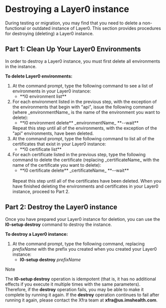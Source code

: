# Destroying a Layer0 instance

During testing or migration, you may find that you need to delete a non-functional or outdated instance of Layer0. This section provides procedures for destroying (deleting) a Layer0 instance.

## Part 1: Clean Up Your Layer0 Environments
In order to destroy a Layer0 instance, you must first delete all environments in the instance.

**To delete Layer0 environments:**
<ol>
  <li>At the command prompt, type the following command to see a list of environments in your Layer0 instance:
    <ul>
      <li class="command">**l0 environment list**</li>
    </ul>

  <li>For each environment listed in the previous step, with the exception of the environments that begin with "api", issue the following command (where _environmentName_ is the name of the environment you want to delete):
    <ul>
      <li class="command">**l0 environment delete** _environmentName_ **--wait**</li>
    </ul>
  Repeat this step until all of the environments, with the exception of the "api" environments, have been deleted.</li>

  <li>At the command prompt, type the following command to list all of the certificates that exist in your Layer0 instance:
    <ul>
      <li class="command">**l0 certificate list**</li>
    </ul>
  </li>
  <li>For each certificate listed in the previous step, type the following command to delete the certificate (replacing _certificateName_ with the name of the certificate you want to delete):
    <ul>
      <li class="command">**l0 certificate delete** _certificateName_ **--wait**</li>
    </ul><br />
    Repeat this step until all of the certificates have been deleted. When you have finished deleting the environments and certificates in your Layer0 instance, proceed to Part 2.
  </li>
</ol>

## Part 2: Destroy the Layer0 instance

Once you have prepared your Layer0 instance for deletion, you can use the **l0-setup destroy** command to destroy the instance.

**To destroy a Layer0 instance:**

<ol>

  <li>At the command prompt, type the following command, replacing <em>prefixName</em> with the prefix you created when you created your Layer0 instance:
    <ul>
      <li class="command"><strong>l0-setup destroy</strong> <em>prefixName</em></li>
    </ul>
  </li>
</ol>
<div class="admonition note">
  <p class="admonition-title">Note</p>
  <p>The <strong>l0-setup destroy</strong> operation is idempotent (that is, it has no additional effects if you execute it multiple times with the same parameters). Therefore, if the <strong>destroy</strong> operation fails, you may be able to make it complete by running it again. If the <strong>destroy</strong> operation continues to fail after running it again, please contact the Xfra team at <strong>xfra@us.imshealth.com</strong>.</p>
</div>
